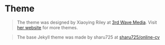 # Theme
> The theme was designed by Xiaoying Riley at [3rd Wave Media](http://themes.3rdwavemedia.com/). Visit [her website](http://themes.3rdwavemedia.com/) for more themes.

> The base Jekyll theme was made by sharu725 at [sharu725/online-cv](https://github.com/sharu725/online-cv)
